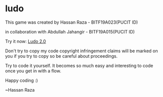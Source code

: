 # ludo
This game was created by Hassan Raza - BITF19A023(PUCIT ID)

in collaboration with Abdullah Jahangir - BITF19A015(PUCIT ID)

<p>Try it now: <a href="http://razabhai.epizy.com/ludo/index.html" target="_blank">Ludo 2.0</a></p>

Don't try to copy my code copyright infringement claims will be marked on you if you try to copy so be careful about proceedings.

Try to code it yourself. It becomes so much easy and interesting to code once you get in with a flow.

Happy coding :)

~Hassan Raza
